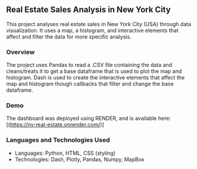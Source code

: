 ## Real Estate Sales Analysis in New York City

This project analyses real estate sales in New York City (USA) through data visualization. It uses a map, a histogram, and interactive elements that affect and filter the data for more specific analysis.

### Overview

The project uses Pandas to read a .CSV file containing the data and cleans/treats it to get a base dataframe that is used to plot the map and histogram. Dash is used to create the interactive elements that affect the map and histogram though callbacks that filter and change the base dataframe.

### Demo

The dashboard was deployed using RENDER, and is available here: [(https://ny-real-estate.onrender.com/)]

### Languages and Technologies Used

* Languages: Python, HTML, CSS (styling)
* Technologies: Dash, Plotly, Pandas, Numpy, MapBox
